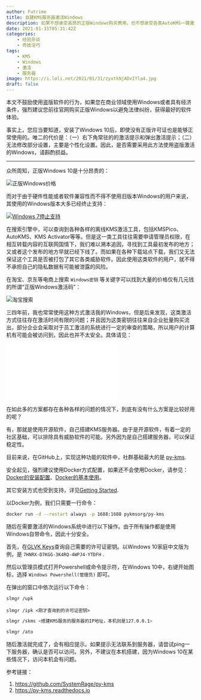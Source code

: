 ```yaml
---
author: Futrime
title: 自建KMS服务器激活Windows
description: 如果不想承受高昂的正版Windows购买费用，也不想承受各类AutoKMS一键激活工具可能携带威胁程序的风险，那么何不自己搭建激活服务器呢？
date: 2021-01-31T05:31:42Z
categories:
    - 经验杂谈
    - 奇技淫巧
tags:
    - KMS
    - Windows
    - 激活
    - 服务器
image: https://i.loli.net/2021/01/31/zyxtkNjADvIYla4.jpg
draft: false
---
```


本文不鼓励使用盗版软件的行为，如果您在商业领域使用Windows或者具有经济条件，强烈建议您前往官网购买正版Windows以避免法律纠纷，获得最好的软件体验。

事实上，您应当要知道，安装了Windows 10后，即使没有正版许可证也是能够正常使用的。唯二的代价是：（一）右下角常驻的的激活提示和弹出激活提示；（二）无法修改部分设置，主要是个性化设置。因此，是否需要采用此方法使用盗版激活的Windows，请斟酌损益。

---

众所周知，正版Windows 10是十分昂贵的：

![正版Windows价格](https://i.loli.net/2021/01/31/iwnuWe6xCBTpbmJ.png)

而对于由于硬件性能或者软件兼容性而不得不使用旧版本Windows的用户来说，其使用的Windows版本大多已经终止支持：

[![Windows 7停止支持](https://i.loli.net/2021/01/31/jeQBYNZaoc31giO.png)](https://www.microsoft.com/zh-cn/windows/windows-7-end-of-life-support-information)

在搜索引擎中，可以查询到各种各样的离线KMS激活工具，包括KMSPico、AutoKMS、KMS Activator等等。但是这一类工具往往需要申请管理员权限，在相互转载内容的互联网国情下，我们难以溯本追因，寻找到工具最初发布的地方；又或者这个发布的地方早就已经下线了。而如果在各种下载站点下载，我们又无法保证这个工具是否被打包了其它各类威胁软件。因此使用这类软件的用户，就不得不承担自己的隐私数据有可能被泄露的风险。

在淘宝、京东等电商上搜索 `Windows密钥` 等关键字可以找到大量的价格仅有几元钱的所谓“正版Windows激活码”：

![淘宝搜索](https://i.loli.net/2021/01/31/sPzy1TvVGFixwYL.png)

三四年前，我也常常使用这种方式激活我的Windows，但是后来发现，这类激活方式往往存在激活时间有限的问题；并且因为这类密钥往往来自企业批量购买流出，部分企业会采取对于员工激活的系统进行一定的审查的策略，所以用户的计算机有可能会被访问到，因此也并不太安全。具体请见：

<iframe src="//player.bilibili.com/player.html?aid=38717781&bvid=BV1Bt411Y7wd&cid=68059490&page=1" scrolling="no" border="0" frameborder="no" framespacing="0" allowfullscreen="true"> </iframe>

在如此多的方案都存在各种各样的问题的情况下，到底有没有什么方案是比较好用的呢？

有，那就是使用开源软件，自己搭建KMS服务器。由于是开源软件，有着一定的社区基础，可以排除具有威胁软件的可能。另外因为是自己搭建服务器，可以保证稳定性。

目前来说，在GitHub上，实现这种功能的软件中，社群基础最大的是 [py-kms](https://github.com/SystemRage/py-kms).

安全起见，强烈建议使用Docker方式配置，如果还不会使用Docker，请参见：[Docker的安装配置](https://blog.futrime.com/zh-cn/p/docker%E7%9A%84%E5%AE%89%E8%A3%85%E9%85%8D%E7%BD%AE/)、[Docker的基本使用](https://blog.futrime.com/zh-cn/p/docker%E7%9A%84%E5%9F%BA%E6%9C%AC%E4%BD%BF%E7%94%A8/)。

其它安装方式也受到支持，详见[Getting Started](https://py-kms.readthedocs.io/en/latest/Getting%20Started.html).

以Docker为例，我们只需要一行命令：

```bash
docker run -d --restart always -p 1688:1688 pykmsorg/py-kms
```

随后在需要激活的Windows系统中进行以下操作。由于所有操作都是使用Windows自带命令，因此十分安全。

首先，在[GLVK Keys](https://py-kms.readthedocs.io/en/latest/Keys.html)查询自己需要的许可证密钥。以Windows 10家庭中文版为例，是 `7HNRX-D7KGG-3K4RQ-4WPJ4-YTDFH` .

然后以管理员模式打开Powershell或命令提示符，在Windows 10中，右键开始图标，选择 `Windows Powershell(管理员)` 即可。

在弹出的窗口中依次运行以下命令：

```sh
slmgr /upk
```

```
slmgr /ipk <刚才查询到的许可证密钥>
```

```sh
slmgr /skms <搭建KMS服务的服务器的IP地址，本机则是127.0.0.1>
```

```sh
slmgr /ato
```

随后激活就完成了，会有相应提示。如果提示无法联系到服务器，请尝试ping一下服务器，确认是否可以访问。另外，不建议在本机搭建，因为Windows 10在某些情况下，访问本机会有问题。

参考链接：

1. https://github.com/SystemRage/py-kms
1. https://py-kms.readthedocs.io